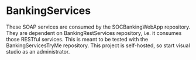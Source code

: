 # BankingServices
These SOAP services are consumed by the SOCBankingWebApp repository. They are dependent on BankingRestServices repository, i.e. it consumes those RESTful services. This is meant to be tested with the BankingServicesTryMe repository. This project is self-hosted, so start visual studio as an administrator.
